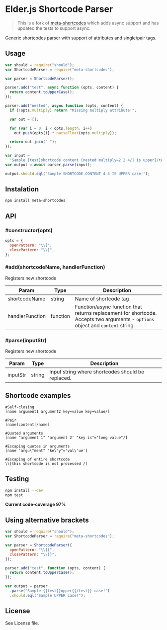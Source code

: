 # Elder.js Shortcode Parser

> This is a fork of [meta-shortcodes](https://github.com/metaplatform/meta-shortcodes) which adds async support and has updated the tests to support async.

Generic shortcodes parser with support of attributes and single/pair tags.

## Usage

```javascript
var should = require("should");
var ShortcodeParser = require("meta-shortcodes");

var parser = ShortcodeParser();

parser.add("test", async function (opts, content) {
  return content.toUpperCase();
});

parser.add("nested", async function (opts, content) {
  if (!opts.multiply) return "Missing multiply attribute!";

  var out = [];

  for (var i = 0; i < opts.length; i++)
    out.push(opts[i] * parseFloat(opts.multiply));

  return out.join(" ");
});

var input =
  "Sample [test]shortcode content [nested multiply=2 2 4/] is upper[/test] case!";
var output = await parser.parse(input);

output.should.eql("Sample SHORTCODE CONTENT 4 8 IS UPPER case!");
```

## Instalation

```sh
npm install meta-shortcodes
```

## API

### #constructor(opts)

```javascript
opts = {
  openPattern: "\\[",
  closePattern: "\\]",
};
```

### #add(shortcodeName, handlerFunction)

Registers new shortcode

| Param           | Type     | Description                                                                                                                    |
| --------------- | -------- | ------------------------------------------------------------------------------------------------------------------------------ |
| shortcodeName   | string   | Name of shortcode tag                                                                                                          |
| handlerFunction | function | Function/async function that returns replacement for shortcode. Accepts two arguments - `options` object and `content` string. |

### #parse(inputStr)

Registers new shortcode

| Param    | Type   | Description                                       |
| -------- | ------ | ------------------------------------------------- |
| inputStr | string | Input string where shortcodes should be replaced. |

## Shortcode examples

```text
#Self-closing
[name argument1 argument2 key=value key=value/]

#Pair
[name]content[/name]

#Quoted arguments
[name "argument 1" 'argument 2' "key is"="long value"/]

#Escaping quotes in arguments
[name "argu\"ment" "ke\"y"='val\'ue']

#Escaping of entire shortcode
\\[this shortcode is not processed /]
```

## Testing

```sh
npm install --dev
npm test
```

**Current code-coverage 97%**

## Using alternative brackets

```javascript
var should = require("should");
var ShortcodeParser = require("meta-shortcodes");

var parser = ShortcodeParser({
  openPattern: "\\{{",
  closePattern: "\\}}",
});

parser.add("test", function (opts, content) {
  return content.toUpperCase();
});

var output = parser
  .parse("Sample {{test}}upper{{/test}} case!")
  .should.eql("Sample UPPER case!");
```

## License

See License file.
